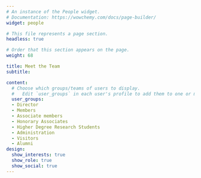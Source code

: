 ```yaml
---
# An instance of the People widget.
# Documentation: https://wowchemy.com/docs/page-builder/
widget: people

# This file represents a page section.
headless: true

# Order that this section appears on the page.
weight: 68

title: Meet the Team
subtitle:

content:
  # Choose which groups/teams of users to display.
  #   Edit `user_groups` in each user's profile to add them to one or more of these groups.
  user_groups:
  - Director
  - Members
  - Associate members
  - Honorary Associates
  - Higher Degree Research Students
  - Administration
  - Visitors
  - Alumni
design:
  show_interests: true
  show_role: true
  show_social: true
---
```

